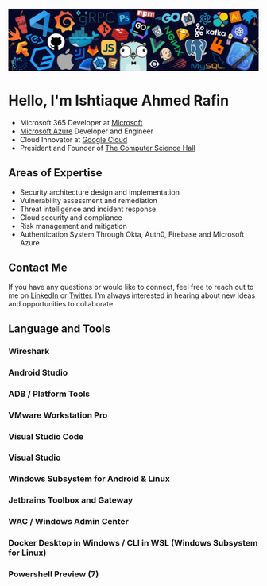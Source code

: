<p align="center"><img src="https://raw.githubusercontent.com/SurajPratap10/SurajPratap10/master/banner.jpg"></p>


# Hello, I'm Ishtiaque Ahmed Rafin
- Microsoft 365 Developer at [Microsoft](https://microsoft.com)
- [Microsoft Azure](https://azure.microsoft.com/) Developer and Engineer
- Cloud Innovator at [Google Cloud](cloud.google.com)
- President and Founder of [The Computer Science Hall](https://github.com/thecomputersciencehall)
  
## Areas of Expertise

- Security architecture design and implementation
- Vulnerability assessment and remediation
- Threat intelligence and incident response
- Cloud security and compliance
- Risk management and mitigation
- Authentication System Through Okta, Auth0, Firebase and Microsoft Azure

## Contact Me

If you have any questions or would like to connect, feel free to reach out to me on [LinkedIn](https://www.linkedin.com/in/csehrafin/) or [Twitter](https://twitter.com/CsehRafin). I'm always interested in hearing about new ideas and opportunities to collaborate.


## Language and Tools
### Wireshark
### Android Studio
### ADB / Platform Tools
### VMware Workstation Pro
### Visual Studio Code
### Visual Studio
### Windows Subsystem for Android & Linux 
### Jetbrains Toolbox and Gateway
### WAC / Windows Admin Center
### Docker Desktop in Windows / CLI in WSL (Windows Subsystem for Linux)
### Powershell Preview (7)
